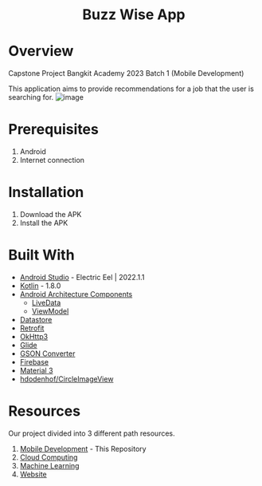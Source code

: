 <h1 align="center">Buzz Wise App<h1>

<!-- <div align="center">
  <img  src="https://github.com/Rifzzu/Rifzzu/assets/76278250/6db6b91a-76cd-46b7-9ee7-c450b2897acb" alt="alt text" width="250" height="">
</div> -->

# Overview
Capstone Project Bangkit Academy 2023 Batch 1 (Mobile Development)

This application aims to provide recommendations for a job that the user is searching for.
![image](https://github.com/BuzzWiseTeam/BuzzWiseApp/blob/main/assets/buzzwise.svg)

# Prerequisites
1. Android 
2. Internet connection

# Installation
1. Download the APK 
2. Install the APK

# Built With

- [Android Studio](https://developer.android.com/studio) - Electric Eel | 2022.1.1
- [Kotlin](https://kotlinlang.org/) - 1.8.0
- [Android Architecture Components](https://developer.android.com/topic/libraries/architecture) 
  - [LiveData](https://developer.android.com/topic/libraries/architecture/livedata)
  - [ViewModel](https://developer.android.com/topic/libraries/architecture/viewmodel)
- [Datastore](https://developer.android.com/topic/libraries/architecture/datastore)
- [Retrofit](https://square.github.io/retrofit/)
- [OkHttp3](https://github.com/square/okhttp)
- [Glide](https://github.com/bumptech/glide)
- [GSON Converter](https://github.com/square/retrofit/tree/master/retrofit-converters/gson)
- [Firebase](https://firebase.google.com/docs/android/setup)
- [Material 3](m3.material.io)
- [hdodenhof/CircleImageView](https://github.com/hdodenhof/CircleImageView)
  
# Resources
Our project divided into 3 different path resources.
1. [Mobile Development](https://github.com/BuzzWiseTeam/BuzzWiseApp) - This Repository
2. [Cloud Computing](https://github.com/BuzzWiseTeam/BuzzWiseCloudComputing)
3. [Machine Learning](https://github.com/BuzzWiseTeam/BuzzWiseMachineLearning)
4. [Website](https://github.com/BuzzWiseTeam/BuzzWiseWebsite)
